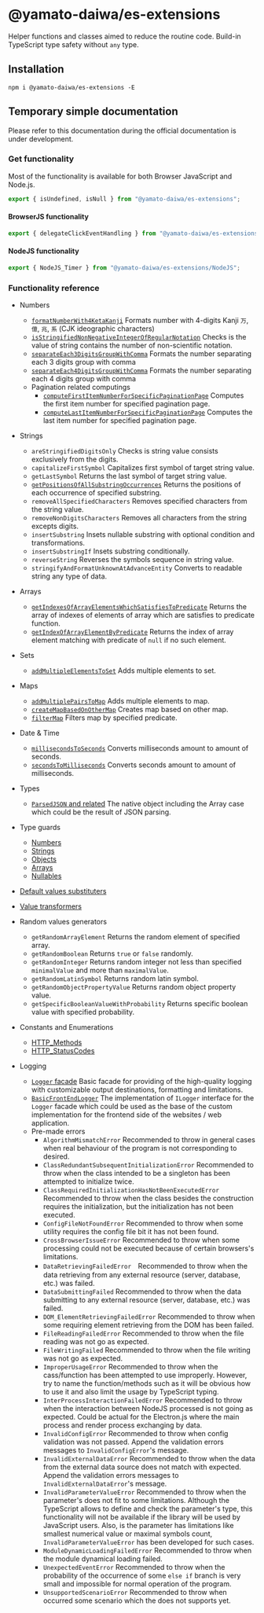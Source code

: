 # @yamato-daiwa/es-extensions

Helper functions and classes aimed to reduce the routine code. Build-in TypeScript type safety without `any` type.


## Installation

```
npm i @yamato-daiwa/es-extensions -E
```


## Temporary simple documentation

Please refer to this documentation during the official documentation is under development.


### Get functionality

Most of the functionality is available for both Browser JavaScript and Node.js.

```typescript
export { isUndefined, isNull } from "@yamato-daiwa/es-extensions";
```


#### BrowserJS functionality

```typescript
export { delegateClickEventHandling } from "@yamato-daiwa/es-extensions/BrowserJS";
```


#### NodeJS functionality

```typescript
export { NodeJS_Timer } from "@yamato-daiwa/es-extensions/NodeJS";
```

### Functionality reference

* Numbers

  * [`formatNumberWith4KetaKanji`](Documentation/Numbers/formatNumberWith4KetaKanji/formatNumberWith4KetaKanji.md) 
    Formats number with 4-digits Kanji `万`, `億`, `兆`, `系` (CJK ideographic characters)
  * [`isStringifiedNonNegativeIntegerOfRegularNotation`](Documentation/Numbers/isStringifiedNonNegativeIntegerOfRegularNotation/isStringifiedNonNegativeIntegerOfRegularNotation.md)
    Checks is the value of string contains the number of non-scientific notation. 
  * [`separateEach3DigitsGroupWithComma`](Documentation/Numbers/separateEach3DigitsGroupWithComma/separateEach3DigitsGroupWithComma.md)
    Formats the number separating each 3 digits group with comma
  * [`separateEach4DigitsGroupWithComma`](Documentation/Numbers/separateEach4DigitsGroupWithComma/separateEach4DigitsGroupWithComma.md)
    Formats the number separating each 4 digits group with comma
  * Pagination related computings
    * [`computeFirstItemNumberForSpecificPaginationPage`](Documentation/Numbers/Pagination/computeFirstItemNumberForSpecificPaginationPage/computeFirstItemNumberForSpecificPaginationPage.md)
      Computes the first item number for specified pagination page.
    * [`computeLastItemNumberForSpecificPaginationPage`](Documentation/Numbers/Pagination/computeLastItemNumberForSpecificPaginationPage/computeLastItemNumberForSpecificPaginationPage.md)
      Computes the last item number for specified pagination page.
      
* Strings

  * `areStringifiedDigitsOnly` Checks is string value consists exclusively from the digits.
  * `capitalizeFirstSymbol` Capitalizes first symbol of target string value.
  * `getLastSymbol` Returns the last symbol of target string value.
  * [`getPositionsOfAllSubstringOccurrences`](Documentation/Strings/getPositionsOfAllSubstringOccurrences.md) 
    Returns the positions of each occurrence of specified substring.
  * `removeAllSpecifiedCharacters` Removes specified characters from the string value.
  * `removeNonDigitsCharacters` Removes all characters from the string excepts digits.
  * `insertSubstring` Insets nullable substring with optional condition and transformations.
  * `insertSubstringIf` Insets substring conditionally.
  * `reverseString` Reverses the symbols sequence in string value.
  * `stringifyAndFormatUnknownAtAdvanceEntity` Converts to readable string any type of data.
  
* Arrays

  * [`getIndexesOfArrayElementsWhichSatisfiesToPredicate`](Documentation/Arrays/getIndexesOfArrayElementsWhichSatisfiesToPredicate.md) 
  Returns the array of indexes of elements of array which are satisfies to predicate function.
  * [`getIndexOfArrayElementByPredicate`](Documentation/Arrays/getIndexOfArrayElementByPredicate.md)
  Returns the index of array element matching with predicate of `null` if no such element.
  

* Sets
  
  * [`addMultipleElementsToSet`](Documentation/Sets/addMultipleElementsToSet/addMultipleElementsToSet.md)
    Adds multiple elements to set.

* Maps

  * [`addMultiplePairsToMap`](Documentation/Maps/addMultiplePairsToMap/addMultiplePairsToMap.md)
    Adds multiple elements to map.
  * [`createMapBasedOnOtherMap`](Documentation/Maps/createMapBasedOnOtherMap/createMapBasedOnOtherMap.md)
    Creates map based on other map.
  * [`filterMap`](Documentation/Maps/filterMap/filterMap.md)
    Filters map by specified predicate.
    
* Date & Time

  * [`millisecondsToSeconds`](Documentation/DateTime/millisecondsToSeconds/millisecondsToSeconds.md)
    Converts milliseconds amount to amount of seconds.
  * [`secondsToMilliseconds`](Documentation/DateTime/secondsToMilliseconds/secondsToMilliseconds.md)
    Converts seconds amount to amount of milliseconds.
    
* Types

  * [`ParsedJSON` and related](Documentation/Types/ParsedJSON/ParsedJSON.md)
    The native object including the Array case which could be the result of JSON parsing.

* Type guards

  * [Numbers](Documentation/TypeGuards/Numbers/NumberTypeGuards.md)
  * [Strings](Documentation/TypeGuards/Strings/StringTypeGuards.md)
  * [Objects](Documentation/TypeGuards/Objects/ObjectTypeGuards.md)
  * [Arrays](Documentation/TypeGuards/Arrays/ArrayTypeGuards.md)
  * [Nullables](Documentation/TypeGuards/Others/OtherTypeGuards.md)

* [Default values substituters](Documentation/DefaultValueSubstituters/DefaultValueSubstituters.md)
* [Value transformers](Documentation/ValueTransformers/ValueTransformers.md)

* Random values generators

  * `getRandomArrayElement` Returns the random element of specified array.
  * `getRandomBoolean` Returns `true` or `false` randomly.
  * `getRandomInteger` Returns random integer not less than specified `minimalValue` and more than `maximalValue`.
  * `getRandomLatinSymbol` Returns random latin symbol.
  * `getRandomObjectPropertyValue` Returns random object property value.
  * `getSpecificBooleanValueWithProbability` Returns specific boolean value with specified probability.

* Constants and Enumerations
  * [HTTP_Methods](Documentation/ConstantsAndEnumerations/HTTP_Methods/HTTP_Methods.md)
  * [HTTP_StatusCodes](Documentation/ConstantsAndEnumerations/HTTP_StatusCodes/HTTP_StatusCodes.md)

* Logging

  * [`Logger` facade](Documentation/Logging/Logger/Logger.md) 
      Basic facade for providing of the high-quality logging with customizable output destinations, formatting and limitations.
  * [`BasicFrontEndLogger`](Documentation/BrowserJS/Logging/BasicFrontEndLogger/BasicFrontEndLogger.md)
      The implementation of `ILogger` interface for the `Logger` facade which could be used as the base of the custom implementation
      for the frontend side of the websites / web application.
  * Pre-made errors
    * `AlgorithmMismatchError` Recommended to throw in general cases when real behaviour of the program is not
      corresponding to desired.
    * `ClassRedundantSubsequentInitializationError` Recommended to throw when the class intended to be a singleton
      has been attempted to initialize twice.
    * `ClassRequiredInitializationHasNotBeenExecutedError` Recommended to throw when the class besides the construction requires
      the initialization, but the initialization has not been executed.
    * `ConfigFileNotFoundError` Recommended to throw when some utility requires the config file bit it has not been found.
    * `CrossBrowserIssueError` Recommended to throw when some processing could not be executed because of certain browsers's 
      limitations.
    * `DataRetrievingFailedError`　Recommended to throw when the data retrieving from any external resource (server, database, etc.)
      was failed.
    * `DataSubmittingFailed` Recommended to throw when the data submitting to any external resource (server, database, etc.)
      was failed.
    * `DOM_ElementRetrievingFailedError` Recommended to throw when some requiring element retrieving from the DOM has been failed.
    * `FileReadingFailedError` Recommended to throw when the file reading was not go as expected.
    * `FileWritingFailed` Recommended to throw when the file writing was not go as expected.
    * `ImproperUsageError` Recommended to throw when the cass/function has been attempted to use improperly. However, try to name the
        function/methods such as it will be obvious how to use it and also limit the usage by TypeScript typing.
    * `InterProcessInteractionFailedError` Recommended to throw when the interaction between NodeJS processed is not going as
        expected. Could be actual for the Electron.js where the main process and render process exchanging by data.
    * `InvalidConfigError` Recommended to throw when config validation was not passed. Append the validation errors messages to
        `InvalidConfigError`'s message.
    * `InvalidExternalDataError` Recommended to throw when the data from the external data source does not match with expected.
        Append the validation errors messages to `InvalidExternalDataError`'s message.
    * `InvalidParameterValueError` Recommended to throw when the parameter's does not fit to some limitations.
        Although the TypeScript allows to define and check the parameter's type, this functionality will not be available
        if the library will be used by JavaScript users. Also, is the parameter has limitations like smallest numerical value
        or maximal symbols count, `InvalidParameterValueError` has been developed for such cases. 
    * `ModuleDynamicLoadingFailedError` Recommended to throw when the module dynamical loading failed.
    * `UnexpectedEventError` Recommended to throw when the probability of the occurrence of some `else if` branch is very small
        and impossible for normal operation of the program.
    * `UnsupportedScenarioError` Recommended to throw when occurred some scenario which the does not supports yet. 

